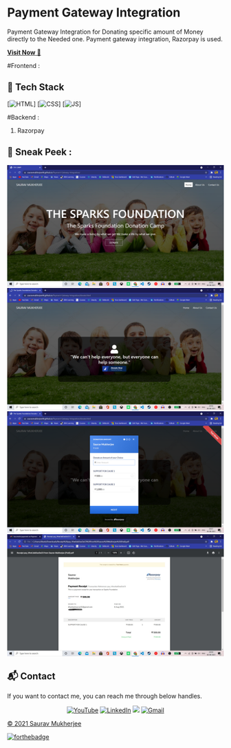 # Payment Gateway Integration

Payment Gateway Integration for Donating specific amount of Money directly to the Needed one. Payment gateway integration, Razorpay is used.

<a href="https://sauravmukherjee44.github.io/Payment-Gateway-Integration/" target="_blank">**Visit Now** 🚀</a>

#Frontend :



## 📌 Tech Stack
[![HTML](https://img.shields.io/badge/html5%20-%23E34F26.svg?&style=for-the-badge&logo=html5&logoColor=white)]
[![CSS](https://img.shields.io/badge/css3%20-%231572B6.svg?&style=for-the-badge&logo=css3&logoColor=white)]
[![JS](https://img.shields.io/badge/javascript%20-%23323330.svg?&style=for-the-badge&logo=javascript&logoColor=%23F7DF1E)]

#Backend :

1. Razorpay 
## 📌 Sneak Peek  :
![HOME](https://github.com/SauravMukherjee44/Payment-Gateway-Integration/blob/5ed72517f2977e858e943c469fe49efd4664e3a1/img/Screenshot%20(248).png)
![DONATION](https://github.com/SauravMukherjee44/Payment-Gateway-Integration/blob/56c0eaeb008274ca5a7ebbf76066027a90c0944c/img/Screenshot%20(250).png)
![Payment Getway](https://github.com/SauravMukherjee44/Payment-Gateway-Integration/blob/56c0eaeb008274ca5a7ebbf76066027a90c0944c/img/Screenshot%20(251).png)
![Receipt](https://github.com/SauravMukherjee44/Payment-Gateway-Integration/blob/56c0eaeb008274ca5a7ebbf76066027a90c0944c/img/Screenshot%20(253)_LI.jpg)

<h2>📬 Contact</h2>

If you want to contact me, you can reach me through below handles.

<div align="center">

<a  href="https://www.youtube.com/channel/UCYGVtIgQIAChKBWBmChxzJw" target="_blank"><img alt="YouTube" src="https://img.shields.io/badge/Youtube-%23FF0000.svg?style=for-the-badge&logo=YouTube&logoColor=white" /></a>
<a  href="https://www.linkedin.com/in/sauravmukherjee44/" target="_blank"><img alt="LinkedIn" src="https://img.shields.io/badge/linkedin%20-%230077B5.svg?&style=for-the-badge&logo=linkedin&logoColor=white" /></a>
<a href="https://twitter.com/mesourav44" target="_blank"><img src="https://img.shields.io/badge/twitter-%2300acee.svg?&style=for-the-badge&logo=twitter&logoColor=white&alt=twitter" /></a>
<a href="mailto:mesouravofficial@gmail.com"><img  alt="Gmail" src="https://img.shields.io/badge/Gmail-D14836?style=for-the-badge&logo=gmail&logoColor=white" />

</div>

© 2021 Saurav Mukherjee


[![forthebadge](https://forthebadge.com/images/badges/built-with-love.svg)](https://forthebadge.com)
